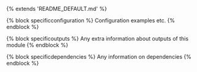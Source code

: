  
{% extends 'README_DEFAULT.md' %} 

{% block specificconfiguration %} 
Configuration examples etc.
{% endblock %} 

{% block specificoutputs %} 
Any extra information about outputs of this module
{% endblock  %} 

{% block specificdependencies %} 
Any information on dependencies 
{% endblock  %} 
 